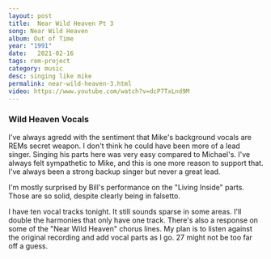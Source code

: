 ```yaml
---
layout: post
title:  Near Wild Heaven Pt 3
song: Near Wild Heaven
album: Out of Time
year: "1991"
date:   2021-02-16
tags: rem-project
category: music
desc: singing like mike
permalink: near-wild-heaven-3.html
video: https://www.youtube.com/watch?v=dcP7TxLnd9M
---
```


### Wild Heaven Vocals
I've always agredd with the sentiment that Mike's background vocals are REMs secret weapon. I don't think he could have been more of a lead singer. Singing his parts here was very easy compared to Michael's. I've always felt sympathetic to Mike, and this is one more reason to support that. I've always been a strong backup singer but never a great lead.

I'm mostly surprised by Bill's performance on the "Living Inside" parts. Those are so solid, despite clearly being in falsetto.

I have ten vocal tracks tonight. It still sounds sparse in some areas. I'll double the harmonies that only have one track. There's also a response on some of the "Near Wild Heaven" chorus lines. My plan is to listen against the original recording and add vocal parts as I go. 27 might not be too far off a guess.
